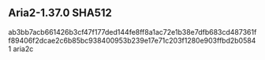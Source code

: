 ## Aria2-1.37.0 SHA512
ab3bb7acb661426b3cf47f177ded144fe8ff8a1ac72e1b38e7dfb683cd487361ff89406f2dcae2c6b85bc938400953b239e17e71c203f1280e903ffbd2b05841  aria2c
